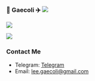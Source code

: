 ### 👋 Gaecoli ✈️ ![](https://views.whatilearened.today/views/github/gaecoli/gaecoli.svg)

<!-- ![](https://github-readme-stats.vercel.app/api?username=gaecoli&show_icons=true&line_height=21&show_icons=true&theme=vue&hide_border=true) -->
![](https://github-readme-stats-gray-kappa.vercel.app/api?username=gaecoli&count_private=true&show_icons=true)  

![](https://github-readme-stats.vercel.app/api/top-langs/?username=gaecoli&show_icons=true&layout=compact&theme=react&hide_border=true&hide=html,css)


### Contact Me
- Telegram: [Telegram](https://t.me/guyulee)
- Email: lee.gaecoli@gmail.com

